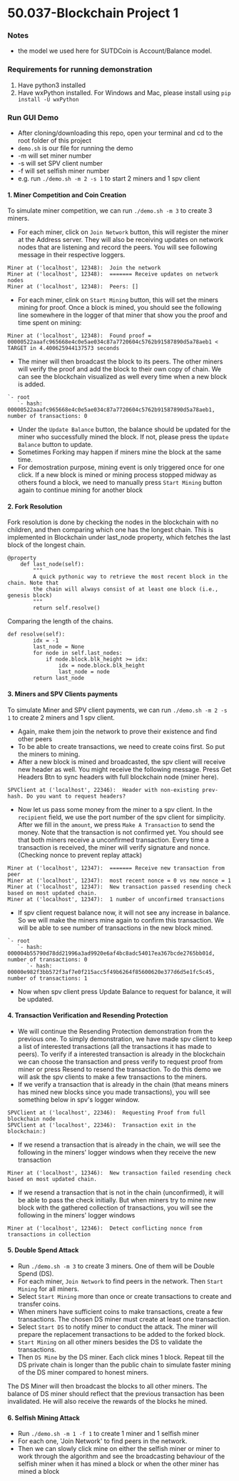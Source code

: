 # 50.037-Blockchain Project 1
### Notes
- the model we used here for SUTDCoin is Account/Balance model.

### Requirements for running demonstration
1. Have python3 installed
2. Have wxPython installed. 
   For Windows and Mac, please install using `pip install -U wxPython`

### Run GUI Demo
- After cloning/downloading this repo, open your terminal and cd to the root folder of this project
- `demo.sh` is our file for running the demo
- -m will set miner number
- -s will set SPV client number
- -f will set selfish miner number
- e.g. run `./demo.sh -m 2 -s 1` to start 2 miners and 1 spv client


#### 1. Miner Competition and Coin Creation
To simulate miner competition, we can run `./demo.sh -m 3` to create 3 miners.
- For each miner, click on `Join Network` button, this will register the miner at the Address server. They will also be receiving updates on network nodes that are listening and record the peers. You will see following message in their respective loggers.
```
Miner at ('localhost', 12348):  Join the network
Miner at ('localhost', 12348):  ======= Receive updates on network nodes
Miner at ('localhost', 12348):  Peers: []
```
- For each miner, clink on `Start Mining` button, this will set the miners mining for proof. Once a block is mined, you should see the following line somewhere in the logger of that miner that show you the proof and time spent on mining:
```
Miner at ('localhost', 12348):  Found proof = 00000522aaafc965668e4c0e5ae034c87a7720604c5762b91587890d5a78aeb1 < TARGET in 4.400625944137573 seconds
```
- The miner will then broadcast the block to its peers. The other miners will verify the proof and add the block to their own copy of chain. We can see the blockchain visualized as well every time when a new block is added. 
```
`- root
   `- hash: 00000522aaafc965668e4c0e5ae034c87a7720604c5762b91587890d5a78aeb1, number of transactions: 0
```

- Under the `Update Balance` button, the balance should be updated for the miner who successfully mined the block. If not, please press the `Update Balance` button to update.
- Sometimes Forking may happen if miners mine the block at the same time.
- For demostration purpose, mining event is only triggered once for one click. If a new block is mined or mining process stopped midway as others found a block, we need to manually press `Start Mining` button again to continue mining for another block

#### 2. Fork Resolution
Fork resolution is done by checking the nodes in the blockchain with no children, and then comparing which one has the longest chain. This is implemented in Blockchain under last_node property, which fetches the last block of the longest chain.
```
@property
    def last_node(self):
        """
        A quick pythonic way to retrieve the most recent block in the chain. Note that
        the chain will always consist of at least one block (i.e., genesis block)
        """
        return self.resolve()
```
Comparing the length of the chains.
```
def resolve(self):
        idx = -1
        last_node = None
        for node in self.last_nodes:
            if node.block.blk_height >= idx:
                idx = node.block.blk_height
                last_node = node
        return last_node
```

#### 3. Miners and SPV Clients payments
To simulate Miner and SPV client payments, we can run `./demo.sh -m 2 -s 1` to create 2 miners and 1 spv client.
- Again, make them join the network to prove their existence and find other peers
- To be able to create transactions, we need to create coins first. So put the miners to mining.
- After a new block is mined and broadcasted, the spv client will receive new header as well. You might receive the following message. Press Get Headers Btn to sync headers with full blockchain node (miner here).
```
SPVClient at ('localhost', 22346):  Header with non-existing prev-hash. Do you want to request headers?
```
- Now let us pass some money from the miner to a spv client. In the `recipient` field, we use the port number of the spv client for simplicity. After we fill in the `amount`, we press  `Make A Transaction` to send the money. Note that the transaction is not confirmed yet. You should see that both miners receive a unconfirmed transaction. Every time a transaction is received, the miner will verify signature and nonce. (Checking nonce to prevent replay attack)
```
Miner at ('localhost', 12347):  ======= Receive new transaction from peer
Miner at ('localhost', 12347):  most recent nonce = 0 vs new nonce = 1
Miner at ('localhost', 12347):  New transaction passed resending check based on most updated chain.
Miner at ('localhost', 12347):  1 number of unconfirmed transactions
```
- If spv client request balance now, it will not see any increase in balance. So we will make the miners mine again to confirm this transaction. We will be able to see number of transactions in the new block mined.
```
`- root
   `- hash: 000004b55790d78dd21996a3ad9920e6af4bc8adc54017ea367bcde2765bb01d, number of transactions: 0
      `- hash: 00000e982f3bb572f3af7e0f215acc5f49b6264f85600620e377d6d5e1fc5c45, number of transactions: 1
```
- Now when spv client press Update Balance to request for balance, it will be updated.

#### 4. Transaction Verification and Resending Protection
- We will continue the Resending Protection demonstration from the previous one. To simply demonstration, we have made spv client to keep a list of interested transactions (all the transactions it has made to peers). To verify if a interested transaction is already in the blockchain we can choose the transaction and press verify to request proof from miner or press Resend to resend the transaction. To do this demo we will ask the spv clients to make a few transactions to the miners.
- If we verify a transaction that is already in the chain (that means miners has mined new blocks since you made transactions), you will see something below in spv's logger window.
```
SPVClient at ('localhost', 22346):  Requesting Proof from full blockchain node
SPVClient at ('localhost', 22346):  Transaction exit in the blockchain:)
```
- If we resend a transaction that is already in the chain, we will see the following in the miners' logger windows when they receive the new transaction
```
Miner at ('localhost', 12346):  New transaction failed resending check based on most updated chain.
```
- If we resend a transaction that is not in the chain (unconfirmed), it will be able to pass the check initially. But when miners try to mine new block with the gathered collection of transactions, you will see the following in the miners' logger windows
```
Miner at ('localhost', 12346):  Detect conflicting nonce from transactions in collection
```

#### 5. Double Spend Attack
- Run `./demo.sh -m 3` to create 3 miners. One of them will be Double Spend (DS).
- For each miner, `Join Network` to find peers in the network. Then `Start Mining` for all miners.
- Select `Start Mining` more than once or create transactions to create and transfer coins.
- When miners have sufficient coins to make transactions, create a few transactions. The chosen DS miner must create at least one transaction.
- Select `Start DS` to notify miner to conduct the attack. The miner will prepare the replacement transactions to be added to the forked block.
- `Start Mining` on all other miners besides the DS to validate the transactions.
- Then `DS Mine` by the DS miner. Each click mines 1 block. Repeat till the DS private chain is longer than the public chain to simulate faster mining of the DS miner compared to honest miners.

The DS Miner will then broadcast the blocks to all other miners. The balance of DS miner should reflect that the previous transaction has been invalidated. He will also receive the rewards of the blocks he mined.

#### 6. Selfish Mining Attack
- Run `./demo.sh -m 1 -f 1` to create 1 miner and 1 selfish miner
- For each one, 'Join Network' to find peers in the network.
- Then we can slowly click mine on either the selfish miner or miner to work through the algorithm and see the broadcasting behaviour of the selfish miner when it has mined a block or when the other miner has mined a block



